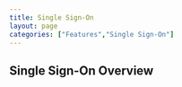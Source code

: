 ```yaml
---
title: Single Sign-On
layout: page
categories: ["Features","Single Sign-On"]
---
```


## Single Sign-On Overview

